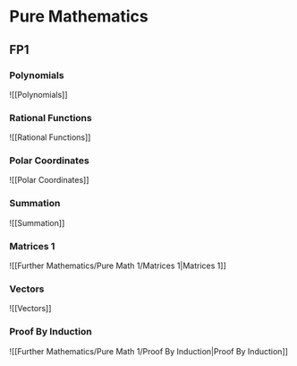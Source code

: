# Pure Mathematics
## FP1

### Polynomials
![[Polynomials]]

### Rational Functions
![[Rational Functions]]
### Polar Coordinates
![[Polar Coordinates]]
### Summation
![[Summation]]
### Matrices 1
![[Further Mathematics/Pure Math 1/Matrices 1|Matrices 1]]
### Vectors
![[Vectors]]

### Proof By Induction
![[Further Mathematics/Pure Math 1/Proof By Induction|Proof By Induction]]